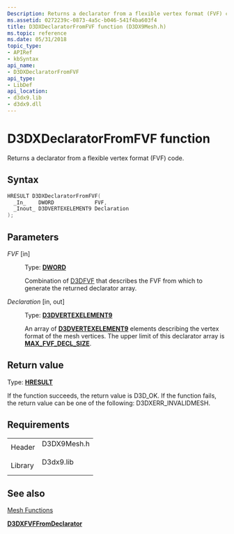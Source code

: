 ```yaml
---
Description: Returns a declarator from a flexible vertex format (FVF) code.
ms.assetid: 0272239c-0873-4a5c-b046-541f4ba603f4
title: D3DXDeclaratorFromFVF function (D3DX9Mesh.h)
ms.topic: reference
ms.date: 05/31/2018
topic_type: 
- APIRef
- kbSyntax
api_name: 
- D3DXDeclaratorFromFVF
api_type: 
- LibDef
api_location: 
- d3dx9.lib
- d3dx9.dll
---
```


# D3DXDeclaratorFromFVF function

Returns a declarator from a flexible vertex format (FVF) code.

## Syntax


```C++
HRESULT D3DXDeclaratorFromFVF(
  _In_    DWORD             FVF,
  _Inout_ D3DVERTEXELEMENT9 Declaration
);
```



## Parameters

<dl> <dt>

*FVF* \[in\]
</dt> <dd>

Type: **[**DWORD**](https://msdn.microsoft.com/library/Aa383751(v=VS.85).aspx)**

Combination of [D3DFVF](d3dfvf.md) that describes the FVF from which to generate the returned declarator array.

</dd> <dt>

*Declaration* \[in, out\]
</dt> <dd>

Type: **[**D3DVERTEXELEMENT9**](d3dvertexelement9.md)**

An array of [**D3DVERTEXELEMENT9**](d3dvertexelement9.md) elements describing the vertex format of the mesh vertices. The upper limit of this declarator array is [**MAX\_FVF\_DECL\_SIZE**](https://msdn.microsoft.com/library/Bb147183(v=VS.85).aspx).

</dd> </dl>

## Return value

Type: **[**HRESULT**](https://msdn.microsoft.com/library/Bb401631(v=MSDN.10).aspx)**

If the function succeeds, the return value is D3D\_OK. If the function fails, the return value can be one of the following: D3DXERR\_INVALIDMESH.

## Requirements



|                    |                                                                                        |
|--------------------|----------------------------------------------------------------------------------------|
| Header<br/>  | <dl> <dt>D3DX9Mesh.h</dt> </dl> |
| Library<br/> | <dl> <dt>D3dx9.lib</dt> </dl>   |



## See also

<dl> <dt>

[Mesh Functions](dx9-graphics-reference-d3dx-functions-mesh.md)
</dt> <dt>

[**D3DXFVFFromDeclarator**](d3dxfvffromdeclarator.md)
</dt> </dl>

 

 




